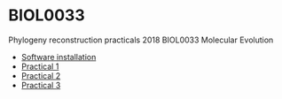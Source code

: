 # BIOL0033

Phylogeny reconstruction practicals 2018 BIOL0033 Molecular Evolution

* [Software installation](software_installation.md)
* [Practical 1](practical_1.R)
* [Practical 2](practical_1.md)
* [Practical 3](practical_1.md)

